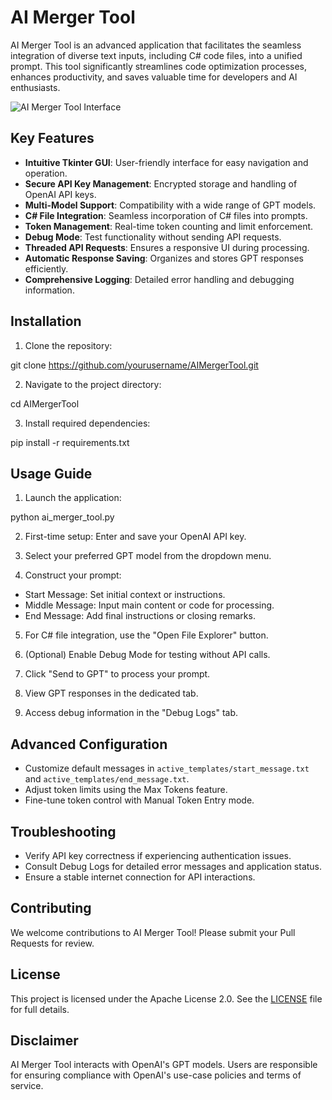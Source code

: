 # AI Merger Tool

AI Merger Tool is an advanced application that facilitates the seamless integration of diverse text inputs, including C# code files, into a unified prompt. This tool significantly streamlines code optimization processes, enhances productivity, and saves valuable time for developers and AI enthusiasts.

![AI Merger Tool Interface](https://github.com/user-attachments/assets/2959a5fc-abc1-42b3-bbd9-00292cfcb1a5)

## Key Features

- **Intuitive Tkinter GUI**: User-friendly interface for easy navigation and operation.
- **Secure API Key Management**: Encrypted storage and handling of OpenAI API keys.
- **Multi-Model Support**: Compatibility with a wide range of GPT models.
- **C# File Integration**: Seamless incorporation of C# files into prompts.
- **Token Management**: Real-time token counting and limit enforcement.
- **Debug Mode**: Test functionality without sending API requests.
- **Threaded API Requests**: Ensures a responsive UI during processing.
- **Automatic Response Saving**: Organizes and stores GPT responses efficiently.
- **Comprehensive Logging**: Detailed error handling and debugging information.

## Installation

1. Clone the repository:

git clone https://github.com/yourusername/AIMergerTool.git




2. Navigate to the project directory:

cd AIMergerTool




3. Install required dependencies:

pip install -r requirements.txt




## Usage Guide

1. Launch the application:

python ai_merger_tool.py




2. First-time setup: Enter and save your OpenAI API key.

3. Select your preferred GPT model from the dropdown menu.

4. Construct your prompt:
- Start Message: Set initial context or instructions.
- Middle Message: Input main content or code for processing.
- End Message: Add final instructions or closing remarks.

5. For C# file integration, use the "Open File Explorer" button.

6. (Optional) Enable Debug Mode for testing without API calls.

7. Click "Send to GPT" to process your prompt.

8. View GPT responses in the dedicated tab.

9. Access debug information in the "Debug Logs" tab.

## Advanced Configuration

- Customize default messages in `active_templates/start_message.txt` and `active_templates/end_message.txt`.
- Adjust token limits using the Max Tokens feature.
- Fine-tune token control with Manual Token Entry mode.

## Troubleshooting

- Verify API key correctness if experiencing authentication issues.
- Consult Debug Logs for detailed error messages and application status.
- Ensure a stable internet connection for API interactions.

## Contributing

We welcome contributions to AI Merger Tool! Please submit your Pull Requests for review.

## License

This project is licensed under the Apache License 2.0. See the [LICENSE](LICENSE) file for full details.

## Disclaimer

AI Merger Tool interacts with OpenAI's GPT models. Users are responsible for ensuring compliance with OpenAI's use-case policies and terms of service.
